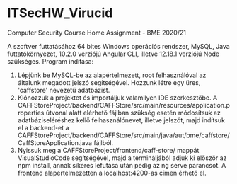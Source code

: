 # ITSecHW_Virucid
Computer Security Course Home Assignment - BME 2020/21

A szoftver futtatásához 64 bites Windows operációs rendszer, MySQL, Java futtatókörnyezet, 10.2.0 verziójú Angular CLI, illetve 12.18.1 verziójú Node szükséges.
Program indítása:
1. Lépjünk be MySQL-be az alapértelmezett, root felhasználóval az általunk megadott jelszó segítségével. Hozzunk létre egy üres, 'caffstore' nevezetű adatbázist.
2. Klónozzuk a projektet és importáljuk valamilyen IDE szerkesztőbe. A CAFFStoreProject/backend/CAFFStore/src/main/resources/application.properties útvonal alatt elérhető fájlban szükség esetén módosítsuk az adatbáziseléréshez kellő felhasználónevet, illetve jelszót, majd indítsuk el a backend-et a CAFFStoreProject/backend/CAFFStore/src/main/java/aut/bme/caffstore/CaffStoreApplication.java fájlból.
3. Nyissuk meg a CAFFStoreProject/frontend/caff-store/ mappát VisualStudioCode segítségével, majd a termináljából adjuk ki először az npm install, annak sikeres lefutása után pedig az ng serve parancsot. A frontend alapértelmezetten a localhost:4200-as címen érhető el.
